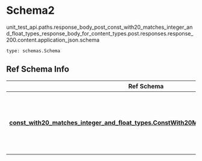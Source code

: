 # Schema2
unit_test_api.paths.response_body_post_const_with20_matches_integer_and_float_types_response_body_for_content_types.post.responses.response_200.content.application_json.schema
```
type: schemas.Schema
```

## Ref Schema Info
Ref Schema | Input Type | Output Type
---------- | ---------- | -----------
[**const_with20_matches_integer_and_float_types.ConstWith20MatchesIntegerAndFloatTypes**](../../../../../../../../components/schema/const_with20_matches_integer_and_float_types.md) | dict, schemas.immutabledict, str, datetime.date, datetime.datetime, uuid.UUID, int, float, bool, None, list, tuple, bytes, io.FileIO, io.BufferedReader | schemas.immutabledict, str, float, int, bool, None, tuple, bytes, io.FileIO
